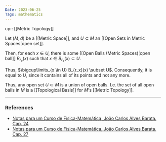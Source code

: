 ```yaml
---
Date: 2023-06-25
Tags: mathematics
---
```

up:: [[Metric Topology]]

Let $(M, d)$ be a [[Metric Space]], and $U \subset M$ an [[Open Sets in Metric Spaces|open set]]. 

Then, for each $x \in U$, there is some [[Open Balls (Metric Spaces)|open ball]] $B_{r_x}(x)$ such that $x \in B_{r_x}(x) \subset U$. 

Thus, $\bigcup\limits_{x \in U} B_{r_x}(x) \subset U$. Consequently, it is equal to $U$, since it contains all of its points and not any more.

Thus, any open set $U \subset M$ is a union of open balls. I.e. the set of all open balls in $M$ is a [[Topological Basis]] for $M$'s [[Metric Topology]].

---
### References
- [Notas para um Curso de Física-Matemática, João Carlos Alves Barata. Cap. 24](http://denebola.if.usp.br/~jbarata/Notas_de_aula/arquivos/nc-cap24.pdf) 
- [Notas para um Curso de Física-Matemática, João Carlos Alves Barata. Cap. 27](http://denebola.if.usp.br/~jbarata/Notas_de_aula/arquivos/nc-cap27.pdf)